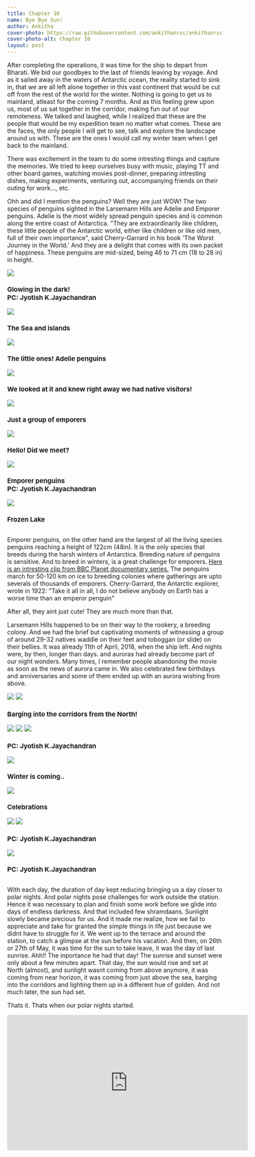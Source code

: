 ```yaml
---
title: Chapter 10
name: Bye Bye Sun!
author: Ankitha
cover-photo: https://raw.githubusercontent.com/ankithanrsc/ankithanrsc.github.io/master/assets/images/ch10/ch10cover.JPG
cover-photo-alt: Chapter 10
layout: post
---
```

<div>
<p>After completing the operations, it was time for the ship to depart from Bharati. We bid our goodbyes to the last of friends leaving by voyage. And as it sailed away in the waters of Antarctic ocean, the reality started to sink in, that we are all left alone together in this vast continent that would be cut off from the rest of the world for the winter. Nothing is going to get us to mainland, atleast for the coming 7 months. And as this feeling grew upon us, most of us sat together in the corridor, making fun out of our remoteness. We talked and laughed, while I realized that these are the people that would be my expedition team no matter what comes. These are the faces, the only people I will get to see, talk and explore the landscape around us with. These are the ones I would call my winter team when I get back to the mainland.</p>

<p>There was excitement in the team to do some intresting things and capture the memories. We tried to keep ourselves busy with music, playing TT and other board games, watching movies post-dinner, preparing intresting dishes, making experiments, venturing out, accompanying friends on their outing for work..., etc. </p>

<p>Ohh and did I mention the penguins? Well they are just WOW! The two species of penguins sighted in the Larsemann Hills are Adelie and Emporer penguins. Adelie is the most widely spread penguin species and is common along the entire coast of Antarctica.  "They are extraordinarily like children, these little people of the Antarctic world, either like children or like old men, full of their own importance", said Cherry-Garrard in his book 'The Worst Journey in the World.' And they are a delight that comes with its own packet of happiness. These penguins are mid-sized, being 46 to 71 cm (18 to 28 in) in height.</p>
    
<div class="row"> 
  <div class="column">
    <img src="https://raw.githubusercontent.com/ankithanrsc/ankithanrsc.github.io/master/assets/images/ch10/ship.JPG">
      <h3 style="font-size:15px;">Glowing in the dark!<br>PC: Jyotish K.Jayachandran</h3>
    <img src="https://raw.githubusercontent.com/ankithanrsc/ankithanrsc.github.io/master/assets/images/ch10/findemporergrp.JPG">
      <h3 style="font-size:15px;">The Sea and islands</h3>
  </div>
  <div class="column">
    <img src="https://raw.githubusercontent.com/ankithanrsc/ankithanrsc.github.io/master/assets/images/ch10/adelie.JPG">
      <h3 style="font-size:15px;">The little ones! Adelie penguins</h3>
    <img src="https://raw.githubusercontent.com/ankithanrsc/ankithanrsc.github.io/master/assets/images/ch10/epingu.JPG">
      <h3 style="font-size:15px;">We looked at it and knew right away we had native visitors!</h3>
  </div> 
  <div class="column">
    <img src="https://raw.githubusercontent.com/ankithanrsc/ankithanrsc.github.io/master/assets/images/ch10/emporerPingus.JPG">
      <h3 style="font-size:15px;">Just a group of emporers</h3>  
    <img src="https://raw.githubusercontent.com/ankithanrsc/ankithanrsc.github.io/master/assets/images/ch10/helloPingu.JPG">
      <h3 style="font-size:15px;">Hello! Did we meet?</h3>  
  </div>
  <div class="column">
    <img src="https://raw.githubusercontent.com/ankithanrsc/ankithanrsc.github.io/master/assets/images/ch10/emporer.jpg">
      <h3 style="font-size:15px;">Emporer penguins<br>PC: Jyotish K.Jayachandran</h3>
    <img src="https://raw.githubusercontent.com/ankithanrsc/ankithanrsc.github.io/master/assets/images/ch10/frozenLake.JPG">
      <h3 style="font-size:15px;">Frozen Lake</h3>
  </div> 
</div>


<p>Emporer penguins, on the other hand are the largest of all the living species penguins reaching a  height of 122cm (48in). It is the only species that breeds during the harsh winters of Antarctica. Breeding nature of penguins is sensitive. And to breed in winters, is a great challenge for emporers. <a href="https://www.bbc.co.uk/programmes/p0036tyc">Here is an intresting clip from BBC Planet documentary series.</a> The penguins march for 50-120 km on ice to breeding colonies where gatherings are upto severals of thousands of emporers.  Cherry-Garrard, the Antarctic explorer, wrote in 1922: "Take it all in all, I do not believe anybody on Earth has a worse time than an emperor penguin"</p>

<p>After all, they aint just cute! They are much more than that.</p>


<p>Larsemann Hills happened to be on their way to the rookery, a breeding colony. And we had the brief but captivating moments of witnessing a group of around 29-32 natives waddle on their feet and toboggan (or slide) on their bellies. It was already 11th of April, 2018, when the ship left. And nights were, by then, longer than days. and auroras had already become part of our night wonders. Many times, I remember people abandoning the movie as soon as the news of aurora came in. We also celebrated few birthdays and anniversaries and some of them ended up with an aurora wishing from above.</p>

    
<div class="row"> 
  <div class="column">
    <img src="https://raw.githubusercontent.com/ankithanrsc/ankithanrsc.github.io/master/assets/images/ch10/ct.JPG">
    <img src="https://raw.githubusercontent.com/ankithanrsc/ankithanrsc.github.io/master/assets/images/ch10/sunCorr.JPG"> 
      <h3 style="font-size:15px;">Barging into the corridors from the North!</h3>
  </div>
  <div class="column">
    <img src="https://raw.githubusercontent.com/ankithanrsc/ankithanrsc.github.io/master/assets/images/ch10/ct2.JPG"> 
    <img src="https://raw.githubusercontent.com/ankithanrsc/ankithanrsc.github.io/master/assets/images/ch10/huesofsky.JPG">
    <img src="https://raw.githubusercontent.com/ankithanrsc/ankithanrsc.github.io/master/assets/images/ch10/aur3.JPG">
      <h3 style="font-size:15px;">PC: Jyotish K.Jayachandran</h3>
      
  </div>
  <div class="column">
    <img src="https://raw.githubusercontent.com/ankithanrsc/ankithanrsc.github.io/master/assets/images/ch10/lastsunrisenset.JPG">
      <h3 style="font-size:15px;">Winter is coming..</h3>
    <img src="https://raw.githubusercontent.com/ankithanrsc/ankithanrsc.github.io/master/assets/images/ch10/games.JPG">
      <h3 style="font-size:15px;">Celebrations</h3>
  </div> 
  <div class="column">
    <img src="https://raw.githubusercontent.com/ankithanrsc/ankithanrsc.github.io/master/assets/images/ch10/corridors.JPG">
    <img src="https://raw.githubusercontent.com/ankithanrsc/ankithanrsc.github.io/master/assets/images/ch10/aur1.JPG">
      <h3 style="font-size:15px;">PC: Jyotish K.Jayachandran</h3>
    <img src="https://raw.githubusercontent.com/ankithanrsc/ankithanrsc.github.io/master/assets/images/ch10/aur2.JPG">
      <h3 style="font-size:15px;">PC: Jyotish K.Jayachandran</h3>
  </div> 
</div>

<p>With each day, the duration of day kept reducing bringing us a day closer to polar nights. And polar nights pose challenges for work outside the station. Hence it was necessary to plan and finish some work before we glide into days of endless darkness. And that included few shramdaans. Sunlight slowly became precious for us. And it made me realize, how we fail to appreciate and take for granted the simple things in life just because we didnt have to struggle for it. We went up to the terrace and around the station, to catch a glimpse at the sun before his vacation. And then, on 26th or 27th of May, it was time for the sun to take leave, it was the day of last sunrise. Ahh!! The inportance he had that day! The sunrise and sunset were only about a few minutes apart. That day, the sun would rise and set at North (almost), and sunlight wasnt coming from above anymore, it was coming from near horizon, it was coming from just above the sea, barging into the corridors and lighting them up in a different hue of golden. And not much later, the sun had set.</p>

<p>Thats it. Thats when our polar nights started.</p>

<iframe width="560" height="315" src="https://www.youtube.com/embed/ZDz5NPX0-PE" frameborder="0" allow="accelerometer; autoplay; encrypted-media; gyroscope; picture-in-picture" allowfullscreen></iframe>

</div>